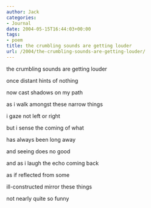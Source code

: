 ```yaml
---
author: Jack
categories:
- Journal
date: 2004-05-15T16:44:03+00:00
tags:
- poem
title: the crumbling sounds are getting louder
url: /2004/the-crumbling-sounds-are-getting-louder/
---
```


the crumbling sounds are getting louder
  
once distant hints of nothing
  
now cast shadows on my path
  
as i walk amongst these narrow things

i gaze not left or right
  
but i sense the coming of what
  
has always been long away
  
and seeing does no good

and as i laugh the echo coming back
  
as if reflected from some
  
ill-constructed mirror these things
  
not nearly quite so funny